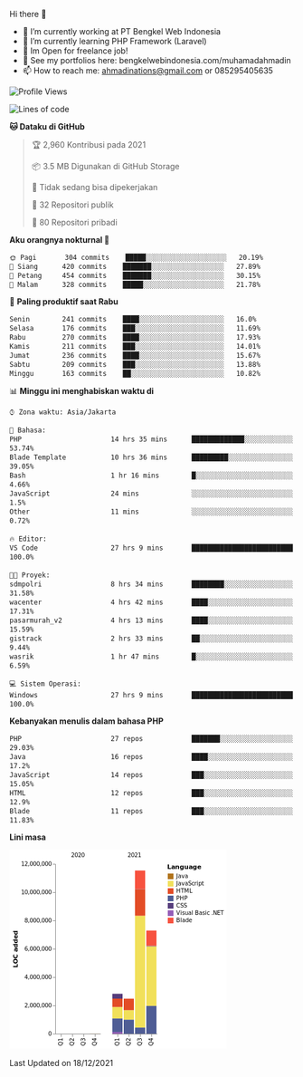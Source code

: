 Hi there 👋

- 🔭 I’m currently working at PT Bengkel Web Indonesia
- 🌱 I’m currently learning PHP Framework (Laravel)
- 📂 Im Open for freelance job!
- 🧷 See my portfolios here: bengkelwebindonesia.com/muhamadahmadin
- 📫 How to reach me: ahmadinations@gmail.com or 085295405635


<!--START_SECTION:waka-->
![Profile Views](http://img.shields.io/badge/Profil%20dilihat-10-blue)

![Lines of code](https://img.shields.io/badge/Sejak%20Hello%20World%20aku%20telah%20menulis-24%20Million%20baris%20kode-blue)

**🐱 Dataku di GitHub** 

> 🏆 2,960 Kontribusi pada 2021
 > 
> 📦 3.5 MB Digunakan di GitHub Storage 
 > 
> 🚫 Tidak sedang bisa dipekerjakan
 > 
> 📜 32 Repositori publik 
 > 
> 🔑 80 Repositori pribadi  
 > 
**Aku orangnya nokturnal 🦉** 

```text
🌞 Pagi       304 commits    █████░░░░░░░░░░░░░░░░░░░░   20.19% 
🌆 Siang      420 commits    ███████░░░░░░░░░░░░░░░░░░   27.89% 
🌃 Petang     454 commits    ███████░░░░░░░░░░░░░░░░░░   30.15% 
🌙 Malam      328 commits    █████░░░░░░░░░░░░░░░░░░░░   21.78%

```
📅 **Paling produktif saat Rabu** 

```text
Senin        241 commits    ████░░░░░░░░░░░░░░░░░░░░░   16.0% 
Selasa       176 commits    ███░░░░░░░░░░░░░░░░░░░░░░   11.69% 
Rabu         270 commits    ████░░░░░░░░░░░░░░░░░░░░░   17.93% 
Kamis        211 commits    ███░░░░░░░░░░░░░░░░░░░░░░   14.01% 
Jumat        236 commits    ████░░░░░░░░░░░░░░░░░░░░░   15.67% 
Sabtu        209 commits    ███░░░░░░░░░░░░░░░░░░░░░░   13.88% 
Minggu       163 commits    ██░░░░░░░░░░░░░░░░░░░░░░░   10.82%

```


📊 **Minggu ini menghabiskan waktu di** 

```text
⌚︎ Zona waktu: Asia/Jakarta

💬 Bahasa: 
PHP                      14 hrs 35 mins      █████████████░░░░░░░░░░░░   53.74% 
Blade Template           10 hrs 36 mins      █████████░░░░░░░░░░░░░░░░   39.05% 
Bash                     1 hr 16 mins        █░░░░░░░░░░░░░░░░░░░░░░░░   4.66% 
JavaScript               24 mins             ░░░░░░░░░░░░░░░░░░░░░░░░░   1.5% 
Other                    11 mins             ░░░░░░░░░░░░░░░░░░░░░░░░░   0.72%

🔥 Editor: 
VS Code                  27 hrs 9 mins       █████████████████████████   100.0%

🐱‍💻 Proyek: 
sdmpolri                 8 hrs 34 mins       ████████░░░░░░░░░░░░░░░░░   31.58% 
wacenter                 4 hrs 42 mins       ████░░░░░░░░░░░░░░░░░░░░░   17.31% 
pasarmurah_v2            4 hrs 13 mins       ████░░░░░░░░░░░░░░░░░░░░░   15.59% 
gistrack                 2 hrs 33 mins       ██░░░░░░░░░░░░░░░░░░░░░░░   9.44% 
wasrik                   1 hr 47 mins        █░░░░░░░░░░░░░░░░░░░░░░░░   6.59%

💻 Sistem Operasi: 
Windows                  27 hrs 9 mins       █████████████████████████   100.0%

```

**Kebanyakan menulis dalam bahasa PHP** 

```text
PHP                      27 repos            ███████░░░░░░░░░░░░░░░░░░   29.03% 
Java                     16 repos            ████░░░░░░░░░░░░░░░░░░░░░   17.2% 
JavaScript               14 repos            ███░░░░░░░░░░░░░░░░░░░░░░   15.05% 
HTML                     12 repos            ███░░░░░░░░░░░░░░░░░░░░░░   12.9% 
Blade                    11 repos            ███░░░░░░░░░░░░░░░░░░░░░░   11.83%

```


**Lini masa**

![Chart not found](https://raw.githubusercontent.com/MuhamadAhmadin/MuhamadAhmadin/master/charts/bar_graph.png) 


 Last Updated on 18/12/2021
<!--END_SECTION:waka-->
